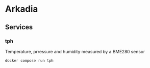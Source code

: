 # Arkadia

## Services

### tph

Temperature, prressure and humidity measured by a BME280 sensor

```bash
docker compose run tph
```


